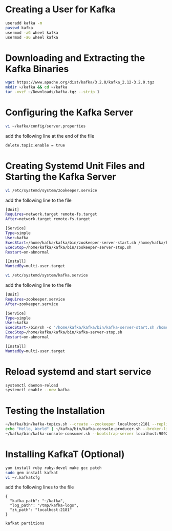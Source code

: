 # Creating a User for Kafka
```bash
useradd kafka -m
passwd kafka
usermod -aG wheel kafka
usermod -aG wheel kafka
```

# Downloading and Extracting the Kafka Binaries
```bash
wget https://www.apache.org/dist/kafka/3.2.0/kafka_2.12-3.2.0.tgz
mkdir ~/kafka && cd ~/kafka
tar -xvzf ~/Downloads/kafka.tgz --strip 1
```
# Configuring the Kafka Server
```bash
vi ~/kafka/config/server.properties
```
add the following line at the end of the file
```bash
delete.topic.enable = true
```

# Creating Systemd Unit Files and Starting the Kafka Server
```bash
vi /etc/systemd/system/zookeeper.service
```
add the following line to the file
```bash
[Unit]
Requires=network.target remote-fs.target
After=network.target remote-fs.target

[Service]
Type=simple
User=kafka
ExecStart=/home/kafka/kafka/bin/zookeeper-server-start.sh /home/kafka/kafka/config/zookeeper.properties
ExecStop=/home/kafka/kafka/bin/zookeeper-server-stop.sh
Restart=on-abnormal

[Install]
WantedBy=multi-user.target
```

```bash
vi /etc/systemd/system/kafka.service
```
add the following line to the file
```bash
[Unit]
Requires=zookeeper.service
After=zookeeper.service

[Service]
Type=simple
User=kafka
ExecStart=/bin/sh -c '/home/kafka/kafka/bin/kafka-server-start.sh /home/kafka/kafka/config/server.properties > /home/kafka/kafka/kafka.log 2>&1'
ExecStop=/home/kafka/kafka/bin/kafka-server-stop.sh
Restart=on-abnormal

[Install]
WantedBy=multi-user.target
```
# Reload systemd and start service
```bash
systemctl daemon-reload
systemctl enable --now kafka
```

# Testing the Installation

```bash
~/kafka/bin/kafka-topics.sh --create --zookeeper localhost:2181 --replication-factor 1 --partitions 1 --topic TutorialTopic
echo "Hello, World" | ~/kafka/bin/kafka-console-producer.sh --broker-list localhost:9092 --topic TutorialTopic > /dev/null
~/kafka/bin/kafka-console-consumer.sh --bootstrap-server localhost:9092 --topic TutorialTopic --from-beginning
```

#  Installing KafkaT (Optional)

```bash
yum install ruby ruby-devel make gcc patch
sudo gem install kafkat
vi ~/.kafkatcfg
```
add the following lines to the file

```bsah
{
  "kafka_path": "~/kafka",
  "log_path": "/tmp/kafka-logs",
  "zk_path": "localhost:2181"
}
```
```bash
kafkat partitions
```
